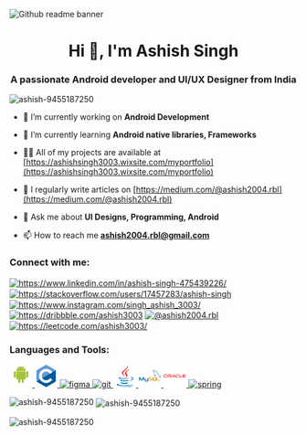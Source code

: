 ![Github readme banner](https://github.com/Ashish-9455187250/Ashish-9455187250/assets/94695243/5e6e368f-0bdc-4a1a-9bcb-4474f7421a6a)

<h1 align="center">Hi 👋, I'm Ashish Singh</h1>
<h3 align="center">A passionate Android developer and UI/UX Designer from India</h3>

<p align="left"> <img src="https://komarev.com/ghpvc/?username=ashish-9455187250&label=Profile%20views&color=0e75b6&style=flat" alt="ashish-9455187250" /> </p>

- 🔭 I’m currently working on **Android Development**

- 🌱 I’m currently learning **Android native libraries, Frameworks**

- 👨‍💻 All of my projects are available at [https://ashishsingh3003.wixsite.com/myportfolio](https://ashishsingh3003.wixsite.com/myportfolio)

- 📝 I regularly write articles on [https://medium.com/@ashish2004.rbl](https://medium.com/@ashish2004.rbl)

- 💬 Ask me about **UI Designs, Programming, Android**

- 📫 How to reach me **ashish2004.rbl@gmail.com**

<h3 align="left">Connect with me:</h3>
<p align="left">
<a href="https://linkedin.com/in/https://www.linkedin.com/in/ashish-singh-475439226/" target="blank"><img align="center" src="https://raw.githubusercontent.com/rahuldkjain/github-profile-readme-generator/master/src/images/icons/Social/linked-in-alt.svg" alt="https://www.linkedin.com/in/ashish-singh-475439226/" height="30" width="40" /></a>
<a href="https://stackoverflow.com/users/https://stackoverflow.com/users/17457283/ashish-singh" target="blank"><img align="center" src="https://raw.githubusercontent.com/rahuldkjain/github-profile-readme-generator/master/src/images/icons/Social/stack-overflow.svg" alt="https://stackoverflow.com/users/17457283/ashish-singh" height="30" width="40" /></a>
<a href="https://instagram.com/https://www.instagram.com/singh_ashish_3003/" target="blank"><img align="center" src="https://raw.githubusercontent.com/rahuldkjain/github-profile-readme-generator/master/src/images/icons/Social/instagram.svg" alt="https://www.instagram.com/singh_ashish_3003/" height="30" width="40" /></a>
<a href="https://dribbble.com/https://dribbble.com/ashish3003" target="blank"><img align="center" src="https://raw.githubusercontent.com/rahuldkjain/github-profile-readme-generator/master/src/images/icons/Social/dribbble.svg" alt="https://dribbble.com/ashish3003" height="30" width="40" /></a>
<a href="https://medium.com/@ashish2004.rbl" target="blank"><img align="center" src="https://raw.githubusercontent.com/rahuldkjain/github-profile-readme-generator/master/src/images/icons/Social/medium.svg" alt="@ashish2004.rbl" height="30" width="40" /></a>
<a href="https://www.leetcode.com/https://leetcode.com/ashish3003/" target="blank"><img align="center" src="https://raw.githubusercontent.com/rahuldkjain/github-profile-readme-generator/master/src/images/icons/Social/leet-code.svg" alt="https://leetcode.com/ashish3003/" height="30" width="40" /></a>
</p>

<h3 align="left">Languages and Tools:</h3>
<p align="left"> <a href="https://developer.android.com" target="_blank" rel="noreferrer"> <img src="https://raw.githubusercontent.com/devicons/devicon/master/icons/android/android-original-wordmark.svg" alt="android" width="40" height="40"/> </a> <a href="https://www.cprogramming.com/" target="_blank" rel="noreferrer"> <img src="https://raw.githubusercontent.com/devicons/devicon/master/icons/c/c-original.svg" alt="c" width="40" height="40"/> </a> <a href="https://www.figma.com/" target="_blank" rel="noreferrer"> <img src="https://www.vectorlogo.zone/logos/figma/figma-icon.svg" alt="figma" width="40" height="40"/> </a> <a href="https://git-scm.com/" target="_blank" rel="noreferrer"> <img src="https://www.vectorlogo.zone/logos/git-scm/git-scm-icon.svg" alt="git" width="40" height="40"/> </a> <a href="https://www.java.com" target="_blank" rel="noreferrer"> <img src="https://raw.githubusercontent.com/devicons/devicon/master/icons/java/java-original.svg" alt="java" width="40" height="40"/> </a> <a href="https://www.mysql.com/" target="_blank" rel="noreferrer"> <img src="https://raw.githubusercontent.com/devicons/devicon/master/icons/mysql/mysql-original-wordmark.svg" alt="mysql" width="40" height="40"/> </a> <a href="https://www.oracle.com/" target="_blank" rel="noreferrer"> <img src="https://raw.githubusercontent.com/devicons/devicon/master/icons/oracle/oracle-original.svg" alt="oracle" width="40" height="40"/> </a> <a href="https://spring.io/" target="_blank" rel="noreferrer"> <img src="https://www.vectorlogo.zone/logos/springio/springio-icon.svg" alt="spring" width="40" height="40"/> </a> </p>

<p><img align="left" src="https://github-readme-stats.vercel.app/api/top-langs?username=ashish-9455187250&show_icons=true&locale=en&layout=compact" alt="ashish-9455187250" /></p>

<p>&nbsp;<img align="center" src="https://github-readme-stats.vercel.app/api?username=ashish-9455187250&show_icons=true&locale=en" alt="ashish-9455187250" /></p>

<p><img align="center" src="https://github-readme-streak-stats.herokuapp.com/?user=ashish-9455187250&" alt="ashish-9455187250" /></p>

